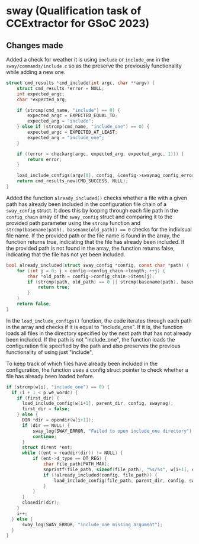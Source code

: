 # sway (Qualification task of CCExtractor for GSoC 2023)

## Changes made

Added a check for weather it is using `include` or `include_one` in the `sway/commands/include.c` so as the preserve the previously functionality while adding a new one.

```c
struct cmd_results *cmd_include(int argc, char **argv) {
	struct cmd_results *error = NULL;
	int expected_argc;
	char *expected_arg;

	if (strcmp(cmd_name, "include") == 0) {
		expected_argc = EXPECTED_EQUAL_TO;
		expected_arg = "include";
	} else if (strcmp(cmd_name, "include_one") == 0) {
		expected_argc = EXPECTED_AT_LEAST;
		expected_arg = "include_one";
	}

	if ((error = checkarg(argc, expected_arg, expected_argc, 1))) {
		return error;
	}

	load_include_configs(argv[0], config, &config->swaynag_config_errors);
	return cmd_results_new(CMD_SUCCESS, NULL);
}
```

Added the function `already_included()` checks whether a file with a given path has already been included in the configuration file chain of a `sway_config` struct. It does this by looping through each file path in the `config_chain` array of the `sway_config` struct and comparing it to the provided path parameter using the `strcmp` function and `strcmp(basename(path), basename(old_path)) == 0` checks for the indivisual file name. If the provided path or the file name is found in the array, the function returns true, indicating that the file has already been included. If the provided path is not found in the array, the function returns false, indicating that the file has not yet been included.

```c
bool already_included(struct sway_config *config, const char *path) {
    for (int j = 0; j < config->config_chain->length; ++j) {
        char *old_path = config->config_chain->items[j];
        if (strcmp(path, old_path) == 0 || strcmp(basename(path), basename(old_path)) == 0) {
            return true;
        }
    }
    return false;
}
```

In the `load_include_configs()` function, the code iterates through each path in the array and checks if it is equal to "include_one". If it is, the function loads all files in the directory specified by the next path that has not already been included. If the path is not "include_one", the function loads the configuration file specified by the path and also preserves the previous functionality of using just "include",

To keep track of which files have already been included in the configuration, the function uses a config struct pointer to check whether a file has already been loaded before.

```c
if (strcmp(w[i], "include_one") == 0) {
  if (i + 1 < p.we_wordc) {
    if (first_dir) {
      load_include_config(w[i+1], parent_dir, config, swaynag);
      first_dir = false;
    } else {
      DIR *dir = opendir(w[i+1]);
      if (dir == NULL) {
          sway_log(SWAY_ERROR, "Failed to open include_one directory");
          continue;
      }
      struct dirent *ent;
      while ((ent = readdir(dir)) != NULL) {
          if (ent->d_type == DT_REG) {
              char file_path[PATH_MAX];
              snprintf(file_path, sizeof(file_path), "%s/%s", w[i+1], ent->d_name);
              if (!already_included(config, file_path)) {
                  load_include_config(file_path, parent_dir, config, swaynag);
              }
          }
      }
      closedir(dir);
    }
    i++;
  } else {
      sway_log(SWAY_ERROR, "include_one missing argument");
  }
}

```
